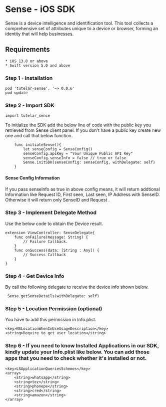# Sense - iOS SDK 

Sense is a device intelligence and identification tool. This tool collects a comprehensive set of attributes unique to a device or browser, forming an identity that will help businesses.

## Requirements
    * iOS 13.0 or above
    * Swift version 5.0 and above

### Step 1 - Installation
```
pod 'tutelar-sense', '~> 0.0.6'
pod update
```
### Step 2 - Import SDK
```
import tutelar_sense
```
To initialize the SDK add the below line of code with the public key you retrieved from Sense client panel. If you don't have a public key create new one and call that below function.

```
    func initiateSense(){
        let senseConfig = SenseConfig()
        senseConfig.apiKey = "Your Unique Public API Key"
        senseConfig.senseInfo = false // true or false
        Sense.initSDK(senseConfig: senseConfig, withDelegate: self)
    }

```
#### Sense Config Information

If you pass senseInfo as true in above config means, it will return addtional Information like Request ID, First seen, Last seen, IP Address with SenseID. Otherwise it will return only SenseID and Request .


### Step 3 - Implement  Delegate Method
Use the below code to obtain the Device result.
```
extension ViewController: SenseDelegate{
    func onFailure(message: String) {
        // Failure Callback.
    }
    func onSuccess(data: [String : Any]) {
        // Success Callback
    }
}
```
### Step 4 - Get Device Info
By call the following delegate to receive the device info shown below.
```
 Sense.getSenseDetails(withDelegate: self)
```
### Step 5 - Location Permission (optional)
You have to add this permission in Info.plist.

```
<key>NSLocationWhenInUseUsageDescription</key>
<string>Require to get user location</string>
```

### Step 6 - If you need to know Installed Applications in our SDK, kindly update your Info.plist like below. You can add those apps that you need to check whether it's installed or not.

```
<key>LSApplicationQueriesSchemes</key>
<array>
    <string>whatsapp</string>
    <string>tez</string>
    <string>phonepe</string>
    <string>cred</string>
    <string>amazon</string>
</array>
```